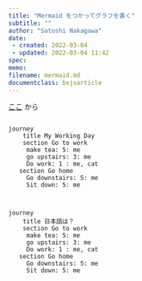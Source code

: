 ```yaml
---
title: "Mermaid をつかってグラフを書く"
subtitle: ""
author: "Satoshi Nakagawa"
date:
 - created: 2022-03-04
 - updated: 2022-03-04 11:42
spec: 
memo: 
filename: mermaid.md
documentclass: bxjsarticle
---
```


[ここ](https://cdn-ssl-devio-img.classmethod.jp/wp-content/uploads/2021/12/mermaid-markdown-in-notion_08_user-journey-diagram.png?_ga=2.63999727.1741402734.1646361101-277997237.1642648716)
から

```mermaid

journey
    title My Working Day
    section Go to work
     make tea: 5: me
     go upstairs: 3: me
     Do work: 1 : me, cat
   section Go home
     Go downstairs: 5: me
     Sit down: 5: me
    
```


```mermaid

journey
    title 日本語は？
    section Go to work
     make tea: 5: me
     go upstairs: 3: me
     Do work: 1 : me, cat
   section Go home
     Go downstairs: 5: me
     Sit down: 5: me
    
```
